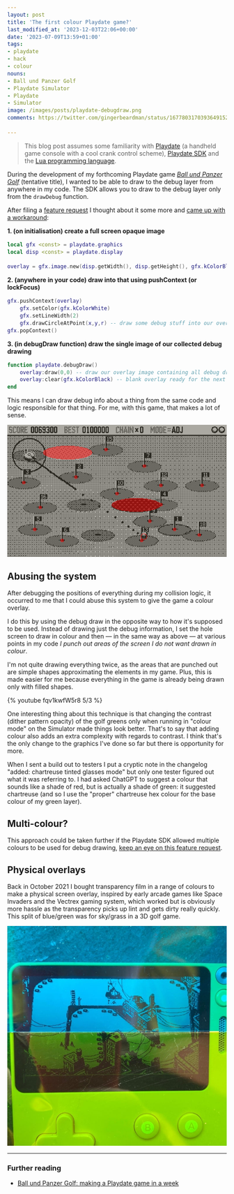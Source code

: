 ```yaml
---
layout: post
title: 'The first colour Playdate game?'
last_modified_at: '2023-12-03T22:06+00:00'
date: '2023-07-09T13:59+01:00'
tags:
- playdate
- hack
- colour
nouns:
- Ball und Panzer Golf
- Playdate Simulator
- Playdate
- Simulator
image: /images/posts/playdate-debugdraw.png
comments: https://twitter.com/gingerbeardman/status/1677803170393649152

---
```


> This blog post assumes some familiarity with [Playdate](https://play.date) (a handheld game console with a cool crank control scheme), [Playdate SDK](https://play.date/dev/) and the [Lua programming language](https://www.lua.org/manual/5.4/).

During the development of my forthcoming Playdate game *[Ball und Panzer Golf](/2023/06/26/ball-und-panzer-golf-making-a-playdate-game-in-a-week/)* (tentative title), I wanted to be able to draw to the debug layer from anywhere in my code. The SDK allows you to draw to the debug layer only from the `drawDebug` function.

After filing a [feature request](https://devforum.play.date/t/additional-way-to-do-debug-draw-from-anywhere-in-code/11735) I thought about it some more and [came up with a workaround](): 

**1. (on initialisation) create a full screen opaque image**

```lua
local gfx <const> = playdate.graphics
local disp <const> = playdate.display

overlay = gfx.image.new(disp.getWidth(), disp.getHeight(), gfx.kColorBlack)
```

**2. (anywhere in your code) draw into that using pushContext (or lockFocus)**

```lua
gfx.pushContext(overlay)
    gfx.setColor(gfx.kColorWhite)
    gfx.setLineWidth(2)
    gfx.drawCircleAtPoint(x,y,r) -- draw some debug stuff into our overlay image
gfx.popContext()
```

**3. (in debugDraw function) draw the single image of our collected debug drawing**

```lua
function playdate.debugDraw()
    overlay:draw(0,0) -- draw our overlay image containing all debug draws
    overlay:clear(gfx.kColorBlack) -- blank overlay ready for the next update
end
```

This means I can draw debug info about a thing from the same code and logic responsible for that thing. For me, with this game, that makes a lot of sense.

![PNG](/images/posts/playdate-debugdraw.png#playdate)

## Abusing the system

After debugging the positions of everything during my collision logic, it occurred to me that I could abuse this system to give the game a colour overlay. 

I do this by using the debug draw in the opposite way to how it's supposed to be used. Instead of drawing just the debug information, I set the hole screen to draw in colour and then — in the same way as above — at various points in my code *I punch out areas of the screen I do not want drawn in colour*. 

I'm not quite drawing everything twice, as the areas that are punched out are simple shapes approximating the elements in my game. Plus, this is made easier for me because everything in the game is already being drawn only with filled shapes.

{% youtube fqv1kwfW5r8 5/3 %}

One interesting thing about this technique is that changing the contrast (dither pattern opacity) of the golf greens only when running in "colour mode" on the Simulator made things look better. That's to say that adding colour also adds an extra complexity with regards to contrast. I think that's the only change to the graphics I've done so far but there is opportunity for more.

When I sent a build out to testers I put a cryptic note in the changelog "added: chartreuse tinted glasses mode" but only one tester figured out what it was referring to. I had asked ChatGPT to suggest a colour that sounds like a shade of red, but is actually a shade of green: it suggested chartreuse (and so I use the "proper" chartreuse hex colour for the base colour of my green layer).

## Multi-colour?

This approach could be taken further if the Playdate SDK allowed multiple colours to be used for debug drawing, [keep an eye on this feature request](https://devforum.play.date/t/support-mutiple-colors-in-debugdraw/5848).

## Physical overlays

Back in October 2021 I bought transparency film in a range of colours to make a physical screen overlay, inspired by early arcade games like Space Invaders and the Vectrex gaming system, which worked but is obviously more hassle as the transparency picks up lint and gets dirty really quickly. This split of blue/green was for sky/grass in a 3D golf game.

![JPG](/images/posts/playdate-physical-overlays.jpg)

----

### Further reading

* [Ball und Panzer Golf: making a Playdate game in a week](/2023/06/26/ball-und-panzer-golf-making-a-playdate-game-in-a-week/)
